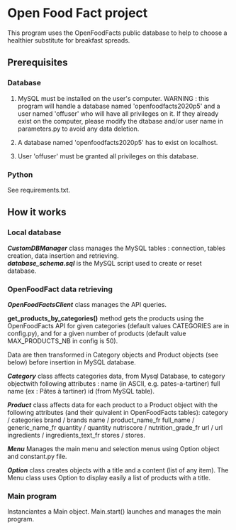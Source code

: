 # Open Food Fact project

This program uses the OpenFoodFacts public database to help to choose a healthier substitute for breakfast spreads.

## Prerequisites

### Database

1. MySQL must be installed on the user's computer.
WARNING : this program will handle a database named 'openfoodfacts2020p5' and a user named 'offuser' who will have all privileges on it. If they already exist on the computer, please modify the dtabase and/or user name in parameters.py to avoid any data deletion.

2. A database named 'openfoodfacts2020p5' has to exist on localhost.

3. User 'offuser' must be granted all privileges on this database.

### Python

See requirements.txt.

## How it works

### Local database

***CustomDBManager*** class manages the MySQL tables : connection, tables creation, data insertion and retrieving.  
***database_schema.sql*** is the MySQL script used to create or reset database.

### OpenFoodFact data retrieving

 ***OpenFoodFactsClient*** class manages the API queries.

 **get_products_by_categories()** method gets the products using the OpenFoodFacts API for given categories (default values CATEGORIES are in config.py), and for a given number of products (default value MAX_PRODUCTS_NB in config is 50).

Data are then transformed in Category objects and Product objects (see below) before insertion in MySQL database.

***Category*** class affects categories data, from Mysql Database, to category objectwith following attributes :
name (in ASCII, e.g. pates-a-tartiner)
full name (ex : Pâtes à tartiner)
id (from MySQL table).

***Product*** class affects data for each product to a Product object with the following attributes (and their quivalent in OpenFoodFacts tables):
category / categories
brand / brands
name / product_name_fr
full_name / generic_name_fr
quantity / quantity
nutriscore / nutrition_grade_fr
url / url
ingredients / ingredients_text_fr
stores / stores.

***Menu*** Manages the main menu and selection menus using Option object and constant.py file.

***Option*** class creates objects with a title and a content (list of any item). The Menu class uses Option to display easily a list of products with a title.

### Main program

Instanciantes a Main object. Main.start() launches and manages the main program.
